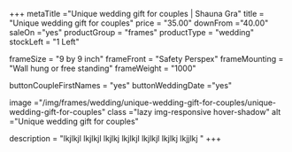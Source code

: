 +++
metaTitle ="Unique wedding gift for couples | Shauna Gra"
title = "Unique wedding gift for couples"
price = "35.00"
downFrom ="40.00"
saleOn ="yes"
productGroup = "frames"
productType = "wedding"
stockLeft = "1 Left" 
 
frameSize = "9 by 9 inch" 
frameFront = "Safety Perspex" 
frameMounting = "Wall hung or free standing" 
frameWeight = "1000" 
 
buttonCoupleFirstNames = "yes" 
buttonWeddingDate ="yes" 
 
image ="/img/frames/wedding/unique-wedding-gift-for-couples/unique-wedding-gift-for-couples"
class ="lazy img-responsive hover-shadow"
alt ="Unique wedding gift for couples"
 
description = "lkjlkjl lkjlkjl lkjlkj lkjlkjl lkjlkjl lkjlkj lkjjlkj "
+++
